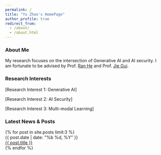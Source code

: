 ```yaml
---
permalink: /
title: "Yu Zhao's HomePage"
author_profile: true
redirect_from: 
  - /about/
  - /about.html
---
```


### About Me

My research focuses on the intersection of Generative AI and AI security. I am fortunate to be advised by Prof. [Ran He](https://rhe-web.github.io/) and Prof. [Jie Gui](https://guijiejie.github.io).


### Research Interests

[Research Interest 1: Generative AI]

[Research Interest 2: AI Security]

[Research Interest 3: Multi-modal Learning]

### Latest News & Posts
<!--
下面这段代码使用了 Jekyll Liquid 语法。
它会自动抓取并显示你在 _posts 文件夹中最新发布的 3 篇文章。
你不需要手动更新这里的内容。
-->

<div class="news">
{% for post in site.posts limit:3 %}
<div class="news-item">
<div class="news-date">
{{ post.date | date: "%b %d, %Y" }}
</div>
<div class="news-title">
<a href="{{ post.url | relative_url }}">{{ post.title }}</a>
</div>
</div>
{% endfor %}
</div>